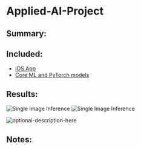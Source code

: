 # Applied-AI-Project

## Summary:

## Included:
  - [iOS App](app)
  - [Core ML and PyTorch models](models)

## Results:
![Single Image Inference](documentation/images/test1.PNG "Single Image Inference)")
![Single Image Inference](documentation/images/test2.PNG "Single Image Inference)")

![optional-description-here](https://drive.google.com/file/d/10a2BTmvDLUOKnZi87EzzWlVNz52qLRwm/view?usp=share_link)

## Notes:
